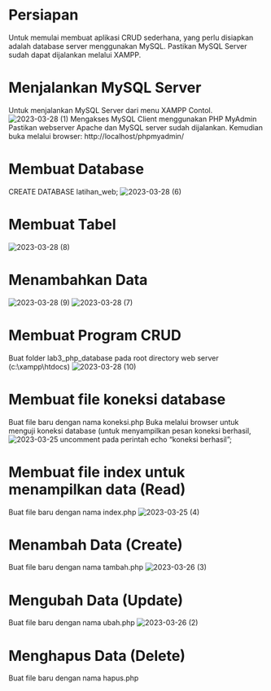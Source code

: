 # Persiapan
Untuk memulai membuat aplikasi CRUD sederhana, yang perlu disiapkan adalah database server
menggunakan MySQL. Pastikan MySQL Server sudah dapat dijalankan melalui XAMPP.
# Menjalankan MySQL Server
Untuk menjalankan MySQL Server dari menu XAMPP Contol.
![2023-03-28 (1)](https://user-images.githubusercontent.com/116356016/228382585-2f5cb0d9-2ebd-4192-a13c-74338917e241.png)
Mengakses MySQL Client menggunakan PHP MyAdmin
Pastikan webserver Apache dan MySQL server sudah dijalankan. Kemudian buka melalui browser:
http://localhost/phpmyadmin/

# Membuat Database
CREATE DATABASE latihan_web;
![2023-03-28 (6)](https://user-images.githubusercontent.com/116356016/228382780-51cfdfcc-996a-4e8a-ae2e-6790d415b751.png)

# Membuat Tabel
![2023-03-28 (8)](https://user-images.githubusercontent.com/116356016/228383743-77774884-7729-481e-90b8-a162b8b68be3.png)


# Menambahkan Data
![2023-03-28 (9)](https://user-images.githubusercontent.com/116356016/228383854-6fd86418-d01e-471e-b7e9-5f50c4facf82.png)
![2023-03-28 (7)](https://user-images.githubusercontent.com/116356016/228383001-ea89f77a-f293-4a9f-8a7c-5b5d54420849.png)

# Membuat Program CRUD
Buat folder lab3_php_database pada root directory web server (c:\xampp\htdocs)
![2023-03-28 (10)](https://user-images.githubusercontent.com/116356016/228384043-74688530-8c69-43e7-92dd-9f12b956e34b.png)

# Membuat file koneksi database
Buat file baru dengan nama koneksi.php
Buka melalui browser untuk menguji koneksi database (untuk menyampilkan pesan koneksi berhasil,
![2023-03-25](https://user-images.githubusercontent.com/116356016/228384155-88c15d00-cfe9-4725-9a62-25c10c1a5ec9.png)
uncomment pada perintah echo “koneksi berhasil”;

# Membuat file index untuk menampilkan data (Read)
Buat file baru dengan nama index.php
![2023-03-25 (4)](https://user-images.githubusercontent.com/116356016/228384311-65610ead-379c-4d1d-a4c5-5d6fbec926bc.png)

# Menambah Data (Create)
Buat file baru dengan nama tambah.php
![2023-03-26 (3)](https://user-images.githubusercontent.com/116356016/228384474-1a4a9e9e-84aa-4fc7-9e04-56ced084dac5.png)

# Mengubah Data (Update)
Buat file baru dengan nama ubah.php
![2023-03-26 (2)](https://user-images.githubusercontent.com/116356016/228384431-ea3a914c-aceb-4a2e-8683-e1d8a7b47fea.png)

# Menghapus Data (Delete)
Buat file baru dengan nama hapus.php
